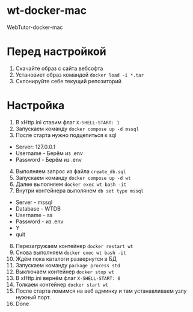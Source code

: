 # wt-docker-mac
WebTutor-docker-mac

# Перед настройкой
1. Скачайте образ с сайта вебсофта
2. Установиет образ командой `docker load -i *.tar`
3. Склонируйте себе текущий репозиторий

# Настройка
1. В xHttp.ini ставим флаг `X-SHELL-START: 1`
2. Запускаем команду `docker compose up -d mssql`
3. После старта нужно подцепиться к sql
  - Server: 127.0.0.1
  - Username - Берём из .env
  - Password - Берём из .env
4. Выполняем запрос из файла `create_db.sql`
5. Запускаем команду `docker compose up -d wt`
6. Далее выполняем `docker exec wt bash -it`
7. Внутри контейнера выполянем `db set type mssql`
  - Server - mssql
  - Database - WTDB
  - Username - sa
  - Password - из .env
  - Y
  - quit
8. Перезагружаем контейнер `docker restart wt`
9. Снова выполняем `docker exec wt bash -it`
10. Ждём пока каталоги развернутся в БД
11. Запускаем команду `package process std`
12. Выключаем контейнер `docker stop wt`
13. В xHttp.ini вернём флаг `X-SHELL-START: 0`
14. Толкаем контейнер `docker start wt`
15. После старта ломимся на веб админку и там устанавливаем узлу нужный порт.
16. Done
